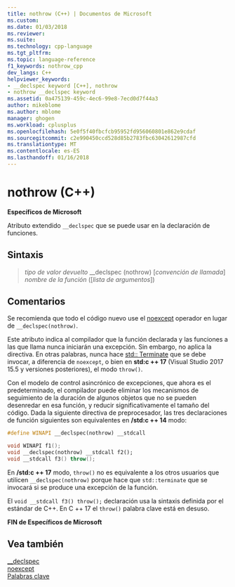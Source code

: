 ```yaml
---
title: nothrow (C++) | Documentos de Microsoft
ms.custom: 
ms.date: 01/03/2018
ms.reviewer: 
ms.suite: 
ms.technology: cpp-language
ms.tgt_pltfrm: 
ms.topic: language-reference
f1_keywords: nothrow_cpp
dev_langs: C++
helpviewer_keywords:
- __declspec keyword [C++], nothrow
- nothrow __declspec keyword
ms.assetid: 0a475139-459c-4ec6-99e8-7ecd0d7f44a3
author: mikeblome
ms.author: mblome
manager: ghogen
ms.workload: cplusplus
ms.openlocfilehash: 5e0f5f40fbcfcb95952fd956060801e862e9cdaf
ms.sourcegitcommit: c2e990450ccd528d85b2783fbc63042612987cfd
ms.translationtype: MT
ms.contentlocale: es-ES
ms.lasthandoff: 01/16/2018
---
```

# <a name="nothrow-c"></a>nothrow (C++)

**Específicos de Microsoft**

Atributo extendido `__declspec` que se puede usar en la declaración de funciones.

## <a name="syntax"></a>Sintaxis  
  
> *tipo de valor devuelto* __declspec (nothrow) [*convención de llamada*] *nombre de la función* ([*lista de argumentos*])

## <a name="remarks"></a>Comentarios

Se recomienda que todo el código nuevo use el [noexcept](noexcept-cpp.md) operador en lugar de `__declspec(nothrow)`.

Este atributo indica al compilador que la función declarada y las funciones a las que llama nunca iniciarán una excepción. Sin embargo, no aplica la directiva. En otras palabras, nunca hace [std:: Terminate](../standard-library/exception-functions.md#terminate) que se debe invocar, a diferencia de `noexcept`, o bien en **std:c ++ 17** (Visual Studio 2017 15.5 y versiones posteriores), el modo `throw()`.

Con el modelo de control asincrónico de excepciones, que ahora es el predeterminado, el compilador puede eliminar los mecanismos de seguimiento de la duración de algunos objetos que no se pueden desenredar en esa función, y reducir significativamente el tamaño del código. Dada la siguiente directiva de preprocesador, las tres declaraciones de función siguientes son equivalentes en **/std:c ++ 14** modo:

```cpp
#define WINAPI __declspec(nothrow) __stdcall

void WINAPI f1();
void __declspec(nothrow) __stdcall f2();
void __stdcall f3() throw();
```

En **/std:c ++ 17** modo, `throw()` no es equivalente a los otros usuarios que utilicen `__declspec(nothrow)` porque hace que `std::terminate` que se invocará si se produce una excepción de la función.

El `void __stdcall f3() throw();` declaración usa la sintaxis definida por el estándar de C++. En C ++ 17 el `throw()` palabra clave está en desuso.

**FIN de Específicos de Microsoft**

## <a name="see-also"></a>Vea también

[__declspec](../cpp/declspec.md)  
[noexcept](noexcept-cpp.md)  
[Palabras clave](../cpp/keywords-cpp.md)  
